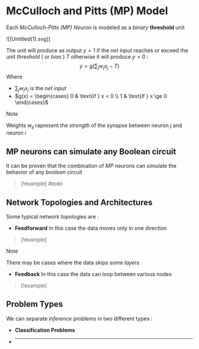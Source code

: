 # McCulloch and Pitts (MP) Model

Each *McCulloch-Pitts (MP) Neuron* is modeled as a *binary* **threshold** unit 

![[Untitled(1).svg]]

The unit will produce as output $y=1$ if the *net input* reaches or exceed the unit *threshold* ( or *bias* ) $T$ otherwise it will produce $y=0$ : 
$$
y = g\bigg(\sum_j w_j x_j - T\bigg)
$$
Where 
+ $\sum_j w_j x_j$ is the *net input* 
+ $g(x) = \begin{cases} 0 & \text{if } x < 0 \\ 1 & \text{if } x \ge 0 \end{cases}$ 

>[!note] 
>Weights $w_{ij}$ rapresent the *strength* of the synapse between neuron $j$ and neuron $i$ 

## MP neurons can simulate any Boolean circuit

It can be proven that the combination of *MP* neurons can simulate the behavior of any *boolean* circuit

>[!example] 
>#todo

## Network Topologies and Architectures 

Some typical network topologies are : 
+ **Feedforward** 
	In this case the data moves only in one direction 
>[!example] 

>[!note] 
>There may be cases where the data skips some *layers* 

+ **Feedback**
	In this case the data can loop between various nodes
>[!example] 

## Problem Types

We can separate *inference* problems in two different types : 
+ **Classification Problems**
+ ****